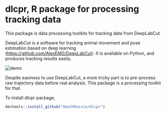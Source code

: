 # dlcpr, R package for processing tracking data
This package is data processing toolkits for tracking data from DeepLabCut

DeepLabCut is a software for tracking animal movement and pose estimation based on deep learning (https://github.com/AlexEMG/DeepLabCut). It is available on Python, and produces tracking results easily.

![demo](https://user-images.githubusercontent.com/17682330/72917667-8a903b00-3d44-11ea-93a2-370357be680e.gif)

Despite easiness to use DeepLabCut, a more tricky part is to pre-process raw trajectory data before real analysis. 
This package is a processing toolkit for that.

To install dlcpr package, 
```r
devtools::install_github("HeathRossie/dlcpr")
```

